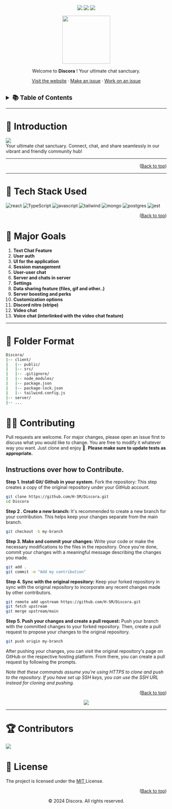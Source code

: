 <div id="top"></div>
<div align="center">

![](https://img.shields.io/github/last-commit/H-SM/Discora.svg)
![](https://img.shields.io/github/contributors/H-SM/Discora.svg)
![](https://img.shields.io/github/license/H-SM/GraphPathGuru.svg)
</div>


<div align="center">
    <img src="https://imgur.com/pZhJVlJ.png" width=150"/>
    <p>Welcome to <b>Discora</b> ! Your ultimate chat sanctuary.
    </p>
    <p>
    <a href="https://github.com/H-SM/Discora">Visit the website</a>
    ·
    <a href="https://github.com/H-SM/Discora/issues/new">Make an issue</a>
    ·
    <a href="https://github.com/H-SM/Discora/issues">Work on an issue</a>
  </p>
</div>


<br/>
<div align="center">

</div>
<!-- TABLE OF CONTENTS -->
<details>
  <summary style="font-size: 19px;"><b>📚 Table of Contents</b>
</summary>
  <ol>
    <!-- <li><a href="#-introduction">👋 Introduction</a></li> -->
    <!-- <li><a href="#-about-the-project">🌐 About The Project</a></li> -->
    <li><a href="#-tech-stack-used">🧰 Tech Stack Used</a></li>
    <!-- <li><a href="#-features">🌟 Features</a></li> -->
    <li><a href="#-usage">🚀 Usage</a></li>
    <!-- <li><a href="#-folder-format">📁 Folder Format</a></li> -->
    <li><a href="#-contributing">🤝 Contributing</a></li>
    <li><a href="#-contributors">🏆 Contributors</a></li>
    <li><a href="#-license">📝 License</a></li>
  </ol>
</details>
<hr/>

# 👋 Introduction

<img src="https://imgur.com/SQqqvgD.png"/>
<br/>
Your ultimate chat sanctuary. Connect, chat, and share seamlessly in our vibrant and friendly community hub!

<hr/>

<!-- # 🌐 About The Project

Graphpathguru is a application focused on making graph algorithms more accessible and understandable for users. By providing a visually intuitive platform, users can explore and comprehend the operations of various algorithms. -->

<!-- <div align='center'>
<img src="" alt="gif-here" />
</div> -->
<p align="right">(<a href="#top">Back to top</a>)</p>

<hr/>

# 🧰 Tech Stack Used

![react](https://img.shields.io/badge/React-20232A?style=for-the-badge&logo=react&logoColor=61DAFB) ![TypeScript](https://img.shields.io/badge/typescript-%23007ACC.svg?style=for-the-badge&logo=typescript&logoColor=white) ![javascript](https://img.shields.io/badge/JavaScript-323330?style=for-the-badge&logo=javascript&logoColor=F7DF1E) ![tailwind](https://img.shields.io/badge/Tailwind_CSS-38B2AC?style=for-the-badge&logo=tailwind-css&logoColor=white)  ![mongo](https://img.shields.io/badge/Node.js-43853D?style=for-the-badge&logo=node.js&logoColor=white) ![postgres](https://img.shields.io/badge/postgres-%23316192.svg?style=for-the-badge&logo=postgresql&logoColor=white) ![jest](https://img.shields.io/badge/-jest-%23C21325?style=for-the-badge&logo=jest&logoColor=white) 

<p align="right">(<a href="#top">Back to top</a>)</p>

<!-- # 🌟 Features

1. **Real-Time Updates**: As users interact with the application, they may see real-time updates to the graph and algorithm outcomes, providing instant feedback.
2. **Visualization**: The tool likely provides graphical representations of graphs and the outcomes of algorithms. Visualizations can help users better understand how algorithms traverse and manipulate graph structures.

3. **Algorithm Variety**: Graphpathguru offers a range of graph algorithms for users to choose from. This could include well-known algorithms like Dijkstra's algorithm, breadth-first search, depth-first search, and more.

4. **User-Friendly Interface**: The application likely has a user-friendly interface that makes it easy for users, even those without a deep understanding of graph algorithms, to navigate and interact with the tool.

5. **Educational Purpose**: The tool could be designed with an educational focus, helping users learn about graph algorithms through hands-on exploration rather than relying solely on theoretical explanations.

6. **Open Source**: Contribute to the project, adapt it for your needs, or integrate it into your applications.

<hr/> -->

# 🌟 Major Goals

1. **Text Chat Feature**
2. **User auth**
3. **UI for the application**
4. **Session management**
5. **User-user chat**
6. **Server and chats in server**
7. **Settings**
8. **Data sharing feature (files, gif and other..)**
9. **Server boosting and perks**
10. **Customization options**
11. **Discord nitro (stripe)**
12. **Video chat**
13. **Voice chat (interlinked with the video chat feature)** 
<hr/>

<!-- # 🐺 Usage

Graphpathguru stands as a meticulously crafted, user-friendly application designed to provide an accessible platform for in-depth exploration and comprehension of algorithmic operations. Follow these simple steps to visualize your graphs:

1. **Go to Playground:** Elevate your exploration experience by launching the application in the dynamic "Playground" state, setting the stage for an engaging interactive journey.
2. **Add your nodes and edges:** Thoughtfully select nodes and your preferred application from the dropdown menu, establishing connections through edges. This visual representation brings to life intricate relationships within your chosen system.
3. **Add weights to your edges:** Deepen your analysis by assigning weights to edges, capturing nuanced connections. Initiate the visualization process to witness the real-time flow and impact of the selected algorithm on associated nodes.
4. **Visualize:** Once the graph is generated, click the "Visualize" button to look over how the graph wil behave over the selected algorithm.
5. **Result:** Upon completion, the application provides detailed findings based on the utilized algorithm, enriching your understanding of complex systems.

The application is offering a visually intuitive interface, the platform encompasses a diverse array of algorithms, granting users the flexibility to engage with various computational processes.

<p align="right">(<a href="#top">Back to top</a>)</p>
<hr/> -->

# 📁 Folder Format 
```bash 
Discora/
|-- client/
|   |-- public/
|   |-- src/
|   |-- .gitignore/
|   |-- node_modules/
|   |-- package.json
|   |-- package-lock.json
|   |-- tailwind.config.js
|-- server/
|-- ...
```
# 🤝🏼 Contributing

Pull requests are welcome. For major changes, please open an issue first to discuss what you would like to change. You are free to modify it whatever way you want. Just clone and enjoy 🚀. **Please make sure to update tests as appropriate.**

## Instructions over how to Contribute.

**Step 1. Install Git/ Github in your system.** Fork the repository: This step creates a copy of the original repository under your GitHub account.

```bash
git clone https://github.com/H-SM/Discora.git
cd Discora
```

**Step 2 . Create a new branch:** It's recommended to create a new branch for your contribution. This helps keep your changes separate from the main branch.

```bash
git checkout -b my-branch
```

**Step 3. Make and commit your changes:** Write your code or make the necessary modifications to the files in the repository. Once you're done, commit your changes with a meaningful message describing the changes you made.

```bash
git add .
git commit -m "Add my contribution"
```

**Step 4. Sync with the original repository:** Keep your forked repository in sync with the original repository to incorporate any recent changes made by other contributors.

```bash
git remote add upstream https://github.com/H-SM/Discora.git
git fetch upstream
git merge upstream/main
```

**Step 5. Push your changes and create a pull request:** Push your branch with the committed changes to your forked repository. Then, create a pull request to propose your changes to the original repository.

```bash
git push origin my-branch
```

After pushing your changes, you can visit the original repository's page on GitHub or the respective hosting platform. From there, you can create a pull request by following the prompts.

*Note that these commands assume you're using HTTPS to clone and push to the repository. If you have set up SSH keys, you can use the SSH URL instead for cloning and pushing.*

<p align="right">(<a href="#top">Back to top</a>)</p>

<p align="center">
<img src="https://imgur.com/GEYHvuy.png">
</p>

<hr/>

# 🏆 Contributors
<a href="https://github.com/H-SM/Discora/graphs/contributors">
  <img src="https://contrib.rocks/image?repo=H-SM/Discora" />
</a>
<br/>

# 📝 License

The project is licensed under the <a href = "https://choosealicense.com/licenses/mit/" > MIT </a> License.

<p align="right">(<a href="#top">Back to top</a>)</p>

<p align="center"> © 2024 Discora. All rights reserved.</p>